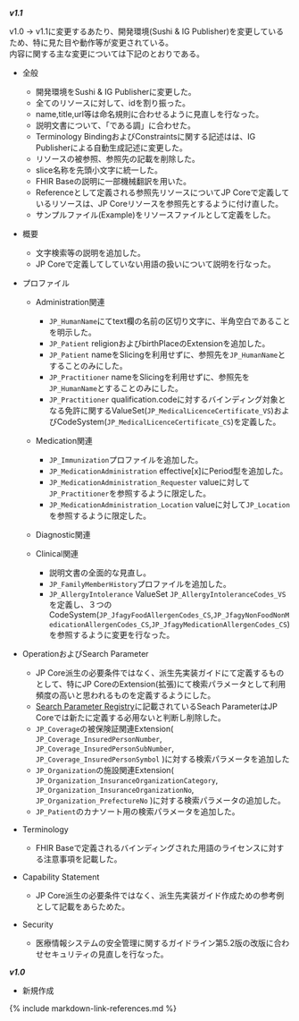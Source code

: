 
***v1.1***

v1.0 → v1.1に変更するあたり、開発環境(Sushi & IG Publisher)を変更しているため、特に見た目や動作等が変更されている。<br/>
内容に関する主な変更については下記のとおりである。

* 全般
    * 開発環境をSushi & IG Publisherに変更した。
    * 全てのリソースに対して、idを割り振った。
    * name,title,url等は命名規則に合わせるように見直しを行なった。
    * 説明文書について、「である調」に合わせた。
    * Terminology BindingおよびConstraintsに関する記述はは、IG Publisherによる自動生成記述に変更した。
    * リソースの被参照、参照先の記載を削除した。
    * slice名称を先頭小文字に統一した。
    * FHIR Baseの説明に一部機械翻訳を用いた。
    * Referenceとして定義される参照先リソースについてJP Coreで定義しているリソースは、JP Coreリソースを参照先とするように付け直した。
    * サンプルファイル(Example)をリソースファイルとして定義をした。
    
* 概要
    * 文字検索等の説明を追加した。
    * JP Coreで定義してしていない用語の扱いについて説明を行なった。

* プロファイル
    * Administration関連
        * `JP_HumanName`にてtext欄の名前の区切り文字に、半角空白であることを明示した。
        * `JP_Patient` religionおよびbirthPlaceのExtensionを追加した。
        * `JP_Patient` nameをSlicingを利用せずに、参照先を`JP_HumanName`とすることのみにした。
        * `JP_Practitioner` nameをSlicingを利用せずに、参照先を`JP_HumanName`とすることのみにした。
        * `JP_Practitioner` qualification.codeに対するバインディング対象となる免許に関するValueSet(`JP_MedicalLicenceCertificate_VS`)およびCodeSystem(`JP_MedicalLicenceCertificate_CS`)を定義した。

    * Medication関連
        * `JP_Immunization`プロファイルを追加した。
        * `JP_MedicationAdministration` effective[x]にPeriod型を追加した。
        * `JP_MedicationAdministration_Requester` valueに対して`JP_Practitioner`を参照するように限定した。
        * `JP_MedicationAdministration_Location` valueに対して`JP_Location`を参照するように限定した。

    * Diagnostic関連

        
    * Clinical関連
        * 説明文書の全面的な見直し。
        * `JP_FamilyMemberHistory`プロファイルを追加した。
        * `JP_AllergyIntolerance` ValueSet `JP_AllergyIntoleranceCodes_VS`を定義し、３つのCodeSystem(`JP_JfagyFoodAllergenCodes_CS`,`JP_JfagyNonFoodNonMedicationAllergenCodes_CS`,`JP_JfagyMedicationAllergenCodes_CS`)を参照するように変更を行なった。
        
* OperationおよびSearch Parameter
    * JP Core派生の必要条件ではなく、派生先実装ガイドにて定義するものとして、特にJP CoreのExtension(拡張)にて検索パラメータとして利用頻度の高いと思われるものを定義するようにした。
    * [Search Parameter Registry](https://hl7.org/fhir/R4/searchparameter-registry.html)に記載されているSeach ParameterはJP Coreでは新たに定義する必用ないと判断し削除した。
    * `JP_Coverage`の被保険証関連Extension( `JP_Coverage_InsuredPersonNumber`, `JP_Coverage_InsuredPersonSubNumber`, `JP_Coverage_InsuredPersonSymbol` )に対する検索パラメータを追加した
    * `JP_Organization`の施設関連Extension( `JP_Organization_InsuranceOrganizationCategory`, `JP_Organization_InsuranceOrganizationNo`, `JP_Organization_PrefectureNo` )に対する検索パラメータの追加した。
    * `JP_Patient`のカナソート用の検索パラメータを追加した。

* Terminology
    * FHIR Baseで定義されるバインディングされた用語のライセンスに対する注意事項を記載した。

* Capability Statement
    * JP Core派生の必要条件ではなく、派生先実装ガイド作成ための参考例として記載をあらためた。

* Security
    * 医療情報システムの安全管理に関するガイドライン第5.2版の改版に合わせセキュリティの見直しを行なった。

***v1.0***

* 新規作成

{% include markdown-link-references.md %}